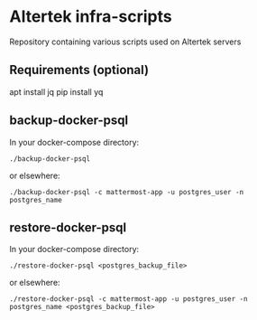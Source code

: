 # Altertek infra-scripts
Repository containing various scripts used on Altertek servers

## Requirements (optional)
apt install jq
pip install yq

## backup-docker-psql
In your docker-compose directory:
```
./backup-docker-psql
```
or elsewhere:
```
./backup-docker-psql -c mattermost-app -u postgres_user -n postgres_name
```

## restore-docker-psql
In your docker-compose directory:

```
./restore-docker-psql <postgres_backup_file>
```
or elsewhere:
```
./restore-docker-psql -c mattermost-app -u postgres_user -n postgres_name <postgres_backup_file>
```
